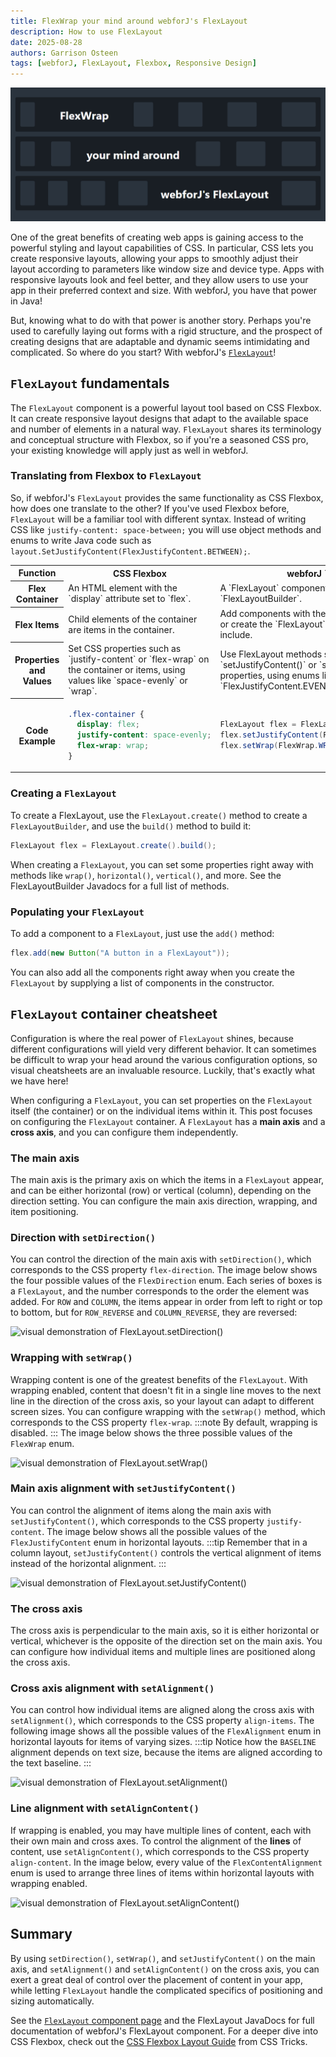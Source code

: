 ```yaml
---
title: FlexWrap your mind around webforJ's FlexLayout
description: How to use FlexLayout
date: 2025-08-28
authors: Garrison Osteen
tags: [webforJ, FlexLayout, Flexbox, Responsive Design]
---
```


![cover image](FlexLayout-cover.png)

One of the great benefits of creating web apps is gaining access to the powerful styling and layout capabilities of CSS. 
In particular, CSS lets you create responsive layouts, allowing your apps to smoothly adjust their layout according to parameters like window size and device type. 
Apps with responsive layouts look and feel better, and they allow users to use your app in their preferred context and size.
With webforJ, you have that power in Java!

But, knowing what to do with that power is another story. 
Perhaps you're used to carefully laying out forms with a rigid structure, and the prospect of creating designs that are adaptable and dynamic seems intimidating and complicated. 
So where do you start? 
With webforJ's [`FlexLayout`](https://docs.webforj.com/docs/components/flex-layout)!
<!-- truncate -->

## `FlexLayout` fundamentals
The `FlexLayout` component is a powerful layout tool based on CSS Flexbox. 
It can create responsive layout designs that adapt to the available space and number of elements in a natural way. 
`FlexLayout` shares its terminology and conceptual structure with Flexbox, so if you're a seasoned CSS pro, your existing knowledge will apply just as well in webforJ.

### Translating from Flexbox to `FlexLayout`
So, if webforJ's `FlexLayout` provides the same functionality as CSS Flexbox, how does one translate to the other?
If you've used Flexbox before, `FlexLayout` will be a familiar tool with different syntax.
Instead of writing CSS like `justify-content: space-between;` you will use object methods and enums to write Java code such as `layout.SetJustifyContent(FlexJustifyContent.BETWEEN);`.

<table>
  <tr>
    <th>Function</th>
    <th>CSS Flexbox</th>
    <th>webforJ `FlexLayout`</th>
  </tr>
 <tr>
    <th>Flex Container</th>
    <td>An HTML element with the `display` attribute set to `flex`.</td>
    <td>A `FlexLayout` component, created with the `FlexLayoutBuilder`.</td>
  </tr>
  <tr>

  <th>Flex Items</th> 
  <td> Child elements of the container are items in the container. </td>
  <td> Add components with the `add(component)` method, or create the `FlexLayout` with a list of components to include. </td>
  </tr>
  <tr>
  <th> Properties and Values </th>
  <td> 
  Set CSS properties such as `justify-content` or `flex-wrap` on the container or items, using values like `space-evenly` or `wrap`.  
  </td>
  <td> 
  Use FlexLayout methods such as `setJustifyContent()` or `setWrap()` to set specific properties, using enums like `FlexJustifyContent.EVENLY` or `FlexWrap.WRAP`. 
  </td>
  </tr>
  <tr>
  <th>Code Example</th>
  <td>

  ```CSS
  .flex-container {
    display: flex;
    justify-content: space-evenly;
    flex-wrap: wrap;
  }
  ```
  </td>
  <td>

  ```Java
  FlexLayout flex = FlexLayout.create().build(); 
  flex.setJustifyContent(FlexJustifyContent.EVENLY);
  flex.setWrap(FlexWrap.WRAP);
  ```
  </td>
  </tr>
</table>

### Creating a `FlexLayout`
To create a FlexLayout, use the `FlexLayout.create()` method to create a `FlexLayoutBuilder`, and use the `build()` method to build it:

```java
FlexLayout flex = FlexLayout.create().build();
```

When creating a `FlexLayout`, you can set some properties right away with methods like `wrap()`, `horizontal()`, `vertical()`, and more. 
See the
<JavadocLink type="flexlayout" location="com/webforj/component/layout/flexlayout/FlexLayoutBuilder" code="true">FlexLayoutBuilder</JavadocLink>
Javadocs for a full list of methods.

### Populating your `FlexLayout`
To add a component to a `FlexLayout`, just use the `add()` method:

```java
flex.add(new Button("A button in a FlexLayout"));
```

You can also add all the components right away when you create the `FlexLayout` by supplying a list of components in the constructor.
## `FlexLayout` container cheatsheet
Configuration is where the real power of `FlexLayout` shines, because different configurations will yield very different behavior. 
It can sometimes be difficult to wrap your head around the various configuration options, so visual cheatsheets are an invaluable resource. 
Luckily, that's exactly what we have here!

When configuring a `FlexLayout`, you can set properties on the `FlexLayout` itself (the container) or on the individual items within it. 
This post focuses on configuring the `FlexLayout` container. 
A `FlexLayout` has a **main axis** and a **cross axis**, and you can configure them independently.

### The main axis
The main axis is the primary axis on which the items in a `FlexLayout` appear, and can be either horizontal (row) or vertical (column), depending on the direction setting. 
You can configure the main axis direction, wrapping, and item positioning.

### Direction with `setDirection()`
You can control the direction of the main axis with `setDirection()`, which corresponds to the CSS property `flex-direction`. 
The image below shows the four possible values of the `FlexDirection` enum. 
Each series of boxes is a `FlexLayout`, and the number corresponds to the order the element was added. 
For `ROW` and `COLUMN`, the items appear in order from left to right or top to bottom, but for `ROW_REVERSE` and `COLUMN_REVERSE`, they are reversed:

![visual demonstration of FlexLayout.setDirection()](https://cdn.webforj.com/webforj-documentation/blogs/flexlayout-container/FlexLayout-setDirection.png)
### Wrapping with `setWrap()`
Wrapping content is one of the greatest benefits of the `FlexLayout`. 
With wrapping enabled, content that doesn't fit in a single line moves to the next line in the direction of the cross axis, so your layout can adapt to different screen sizes. 
You can configure wrapping with the `setWrap()` method, which corresponds to the CSS property `flex-wrap`. 
:::note
By default, wrapping is disabled.
:::
The image below shows the three possible values of the `FlexWrap` enum.

![visual demonstration of FlexLayout.setWrap()](https://cdn.webforj.com/webforj-documentation/blogs/flexlayout-container/FlexLayout-setWrap.png)

### Main axis alignment with `setJustifyContent()`
You can control the alignment of items along the main axis with `setJustifyContent()`, which corresponds to the CSS property `justify-content`. 
The image below shows all the possible values of the `FlexJustifyContent` enum in horizontal layouts. 
:::tip
Remember that in a column layout, `setJustifyContent()` controls the vertical alignment of items instead of the horizontal alignment.
:::

![visual demonstration of FlexLayout.setJustifyContent()](https://cdn.webforj.com/webforj-documentation/blogs/flexlayout-container/FlexLayout-setJustifyContent.png)
### The cross axis
The cross axis is perpendicular to the main axis, so it is either horizontal or vertical, whichever is the opposite of the direction set on the main axis. 
You can configure how individual items and multiple lines are positioned along the cross axis.

### Cross axis alignment with `setAlignment()`
You can control how individual items are aligned along the cross axis with `setAlignment()`, which corresponds to the CSS property `align-items`. 
The following image shows all the possible values of the `FlexAlignment` enum in horizontal layouts for items of varying sizes. 
:::tip
Notice how the `BASELINE` alignment depends on text size, because the items are aligned according to the text baseline.
:::

![visual demonstration of FlexLayout.setAlignment()](https://cdn.webforj.com/webforj-documentation/blogs/flexlayout-container/FlexLayout-setAlignment.png)

### Line alignment with `setAlignContent()`
If wrapping is enabled, you may have multiple lines of content, each with their own main and cross axes. 
To control the alignment of the **lines** of content, use `setAlignContent()`, which corresponds to the CSS property `align-content`. 
In the image below, every value of the `FlexContentAlignment` enum is used to arrange three lines of items within horizontal layouts with wrapping enabled.

![visual demonstration of FlexLayout.setAlignContent()](https://cdn.webforj.com/webforj-documentation/blogs/flexlayout-container/FlexLayout-setAlignContent.png)

## Summary
By using `setDirection()`, `setWrap()`, and `setJustifyContent()` on the main axis, and `setAlignment()` and `setAlignContent()` on the cross axis, you can exert a great deal of control over the placement of content in your app, while letting `FlexLayout` handle the complicated specifics of positioning and sizing automatically.

See the [`FlexLayout` component page](https://docs.webforj.com/docs/components/flex-layout) and the 
<JavadocLink type="flexlayout" location="com/webforj/component/layout/flexlayout/FlexLayout" code="true">FlexLayout</JavadocLink>
JavaDocs for full documentation of webforJ's FlexLayout component.
For a deeper dive into CSS Flexbox, check out the [CSS Flexbox Layout Guide](https://css-tricks.com/snippets/css/a-guide-to-flexbox/) from CSS Tricks.

